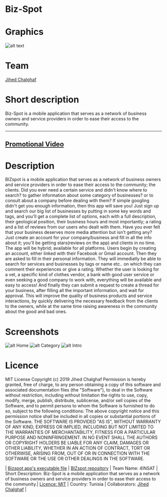 # Biz-Spot

# Graphics
![alt text](https://github.com/JihedChalghaf/Biz-Spot/blob/master/Assets/Promo%20Graphic%20Default.png)

# Team
[Jihed Chalghaf](https://github.com/jihedchalghaf)

# Short description
Biz-Spot is a mobile application that serves as a network of business owners and service providers in order to ease their access to the community.

-----------------------
[Promotional Video](https://youtu.be/)
-----------------------

# Description
BIZspot is a mobile application that serves as a network of business owners and service providers in order to ease their access to the community; the clients.
Did you ever need a certain service and didn't know where to search? to gather information about some category of businesses? or to consult about a company before dealing with them?
If simple googling didn't get you enough information, then this app will save you!
Just sign up and search our big list of businesses by putting in some key words and tags, and you'll get a complete list of options, each with a full description, their geological position, their business hours and most importantly; a rating and a list of reviews from our users who dealt with them.
Have you ever felt that your business deserves more media attention but isn't getting any?
Just create an account for your company/business and fill in all the info about it; you'll be getting stars(reviews on the app) and clients in no time.
The app will be hybrid; available for all platforms.
Users begin by creating an account, either linked with their Facebook or Gmail account.
Then they are asked to fill in their personal information.
They will immediatly be able to search for services and businesses by tags or name etc.. on which they can comment their experiences or give a rating. Whether the user is looking for a vet, a specific kind of clothes vendor, a bank with good user service or even seeking a good company to work with, everything will be available and easy to access!
And finally they can submit a request to create a thread for your business, after filling all the important information, and wait for approval.
This will improve the quality of business products and service interactions, by quickly delivering the necessary feedback from the clients to the owners, while at the same time raising awareness in the community about the good and bad ones.

# Screenshots
![alt Home](https://github.com/JihedChalghaf/Biz-Spot/blob/master/Screenshots/home.png)
![alt Category](https://github.com/JihedChalghaf/Biz-Spot/blob/master/Screenshots/categories.png)
![alt Intro](https://github.com/JihedChalghaf/Biz-Spot/blob/master/Screenshots/intro.png)
# Licence
MIT License
Copyright (c) 2019 Jihed Chalghaf
Permission is hereby granted, free of charge, to any person obtaining a copy of this software and associated documentation files (the "Software"), to deal in the Software without restriction, including without limitation the rights to use, copy, modify, merge, publish, distribute, sublicense, and/or sell copies of the Software, and to permit persons to whom the Software is furnished to do so, subject to the following conditions:
The above copyright notice and this permission notice shall be included in all copies or substantial portions of the Software.
THE SOFTWARE IS PROVIDED "AS IS", WITHOUT WARRANTY OF ANY KIND, EXPRESS OR IMPLIED, INCLUDING BUT NOT LIMITED TO THE WARRANTIES OF MERCHANTABILITY, FITNESS FOR A PARTICULAR PURPOSE AND NONINFRINGEMENT. IN NO EVENT SHALL THE AUTHORS OR COPYRIGHT HOLDERS BE LIABLE FOR ANY CLAIM, DAMAGES OR OTHER LIABILITY, WHETHER IN AN ACTION OF CONTRACT, TORT OR OTHERWISE, ARISING FROM, OUT OF OR IN CONNECTION WITH THE SOFTWARE OR THE USE OR OTHER DEALINGS IN THE SOFTWARE.


| [Bizspot app's executable file](https://github.com/master/Code/app-debug.apk) | [BIZspot repository](https://github.com/) | Team Name: 4INSAT | Short Description: Biz-Spot is a mobile application that serves as a network of business owners and service providers in order to ease their access to the community.| [Licence: MIT](https://github.com/master/) | Country: Tunisia | Collaborators: [Jihed Chalghaf](https://github.com/jihedchalghaf) |
